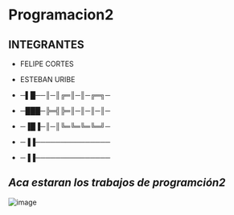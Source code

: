 #  Programacion2

## INTEGRANTES
- FELIPE  CORTES
- ESTEBAN URIBE



- ─▌█──║─║╔═║─║─╔═╗─
- ─███─╠═╣╠═║─║─║─║─
- ─▐█▐─║─║╚═╚═╚═╚═╝─
- ─▐▐───────────────
- ─▐▐───────────────⠀⠀


## _Aca estaran los trabajos de programción2_

![image](https://user-images.githubusercontent.com/103981305/218363431-4b11c5e9-c5a1-4f71-9b21-59da14659f8a.png)
